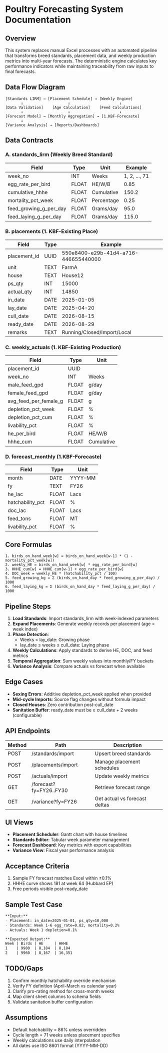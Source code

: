 # Poultry Forecasting System Documentation

## Overview
This system replaces manual Excel processes with an automated pipeline that transforms breed standards, placement data, and weekly production metrics into multi-year forecasts. The deterministic engine calculates key performance indicators while maintaining traceability from raw inputs to final forecasts.

## Data Flow Diagram
```ascii
[Standards LIRM] → [Placement Schedule] → [Weekly Engine]  
       ↓                    ↓                      ↓  
[Data Validation]    [Age Calculation]    [Feed Calculations]  
       ↓                    ↓                      ↓  
[Forecast Model] → [Monthly Aggregation] → [1.KBF-Forecaste]  
       ↓  
[Variance Analysis] → [Reports/Dashboards]
```

## Data Contracts

### A. standards_lirm (Weekly Breed Standard)
| Field                   | Type   | Unit          | Example       |
|-------------------------|--------|---------------|---------------|
| week_no                 | INT    | Weeks         | 1, 2, ..., 71 |
| egg_rate_per_bird       | FLOAT  | HE/W/B        | 0.85          |
| cumulative_hhhe         | FLOAT  | Cumulative    | 150.2         |
| mortality_pct_week      | FLOAT  | Percentage    | 0.25          |
| feed_growing_g_per_day  | FLOAT  | Grams/day     | 95.0          |
| feed_laying_g_per_day   | FLOAT  | Grams/day     | 115.0         |

### B. placements (1. KBF-Existing Place)
| Field         | Type   | Example                      |
|---------------|--------|------------------------------|
| placement_id  | UUID   | 550e8400-e29b-41d4-a716-446655440000 |
| unit          | TEXT   | FarmA                        |
| house         | TEXT   | House12                      |
| ps_qty        | INT    | 15000                        |
| actual_qty    | INT    | 14850                        |
| in_date       | DATE   | 2025-01-05                   |
| lay_date      | DATE   | 2025-04-20                   |
| cull_date     | DATE   | 2026-08-15                   |
| ready_date    | DATE   | 2026-08-29                   |
| remarks       | TEXT   | Running/Closed/Import/Local  |

### C. weekly_actuals (1. KBF-Existing Production)
| Field                   | Type   | Unit    |
|-------------------------|--------|---------|
| placement_id            | UUID   |         |
| week_no                 | INT    | Weeks   |
| male_feed_gpd           | FLOAT  | g/day   |
| female_feed_gpd         | FLOAT  | g/day   |
| avg_feed_per_female_g   | FLOAT  | g       |
| depletion_pct_week      | FLOAT  | %       |
| depletion_pct_cum       | FLOAT  | %       |
| livability_pct          | FLOAT  | %       |
| he_per_bird             | FLOAT  | HE/W/B  |
| hhhe_cum                | FLOAT  | Cumulative |

### D. forecast_monthly (1.KBF-Forecaste)
| Field               | Type   | Unit    |
|---------------------|--------|---------|
| month               | DATE   | YYYY-MM |
| fy                  | TEXT   | FY26    |
| he_lac              | FLOAT  | Lacs    |
| hatchability_pct    | FLOAT  | %       |
| doc_lac             | FLOAT  | Lacs    |
| feed_tons           | FLOAT  | MT      |
| livability_pct      | FLOAT  | %       |

## Core Formulas
```
1. birds_on_hand_week[w] = birds_on_hand_week[w-1] * (1 - mortality_pct_week[w])
2. weekly_HE = birds_on_hand_week[w] * egg_rate_per_bird[w] 
3. HHHE_cum[w] = HHHE_cum[w-1] + egg_rate_per_bird[w]
4. DOC_week = weekly_HE * (hatchability_pct / 100)
5. feed_growing_kg = Σ (birds_on_hand_day * feed_growing_g_per_day) / 1000
6. feed_laying_kg = Σ (birds_on_hand_day * feed_laying_g_per_day) / 1000
```

## Pipeline Steps
1. **Load Standards**: Import standards_lirm with week-indexed parameters
2. **Expand Placements**: Generate weekly records per placement (age = week index)
3. **Phase Detection**:
   - Weeks < lay_date: Growing phase
   - lay_date ≤ weeks ≤ cull_date: Laying phase
4. **Weekly Calculations**: Apply standards to derive HE, DOC, and feed metrics
5. **Temporal Aggregation**: Sum weekly values into monthly/FY buckets
6. **Variance Analysis**: Compare actuals vs forecast when available

## Edge Cases
- **Sexing Errors**: Additive depletion_pct_week applied when provided
- **Mid-cycle Imports**: Source flag changes without formula impact
- **Closed Houses**: Zero contribution post-cull_date
- **Sanitation Buffer**: ready_date must be ≥ cull_date + 2 weeks (configurable)

## API Endpoints
| Method | Path                   | Description                  |
|--------|------------------------|------------------------------|
| POST   | /standards/import      | Upsert breed standards       |
| POST   | /placements/import     | Manage placement schedules   |
| POST   | /actuals/import        | Update weekly metrics        |
| GET    | /forecast?fy=FY26..FY30| Retrieve forecast range      |
| GET    | /variance?fy=FY26      | Get actual vs forecast deltas|

## UI Views
- **Placement Scheduler**: Gantt chart with house timelines
- **Standards Editor**: Tabular week parameter management
- **Forecast Dashboard**: Key metrics with export capabilities
- **Variance View**: Fiscal year performance analysis

## Acceptance Criteria
1. Sample FY forecast matches Excel within ±0.1%
2. HHHE curve shows 181 at week 64 (Hubbard EP)
3. Free periods visible post-ready_date

## Sample Test Case
```markdown
**Input:**
- Placement: in_date=2025-01-01, ps_qty=10,000
- Standards: Week 1-6 egg_rate=0.82, mortality=0.2%
- Actuals: Week 1 depletion=0.1%

**Expected Output:**
Week | Birds | HE     | HHHE
1    | 9980  | 8,184  | 8,184
2    | 9960  | 8,167  | 16,351
```

## TODO/Gaps
1. Confirm monthly hatchability override mechanism
2. Verify FY definition (April-March vs calendar year)
3. Clarify pro-rating method for cross-month weeks
4. Map client sheet columns to schema fields
5. Validate sanitation buffer configuration

## Assumptions
- Default hatchability = 86% unless overridden
- Cycle length = 71 weeks unless placement specifies
- Weekly calculations use daily interpolation
- All dates use ISO 8601 format (YYYY-MM-DD)
